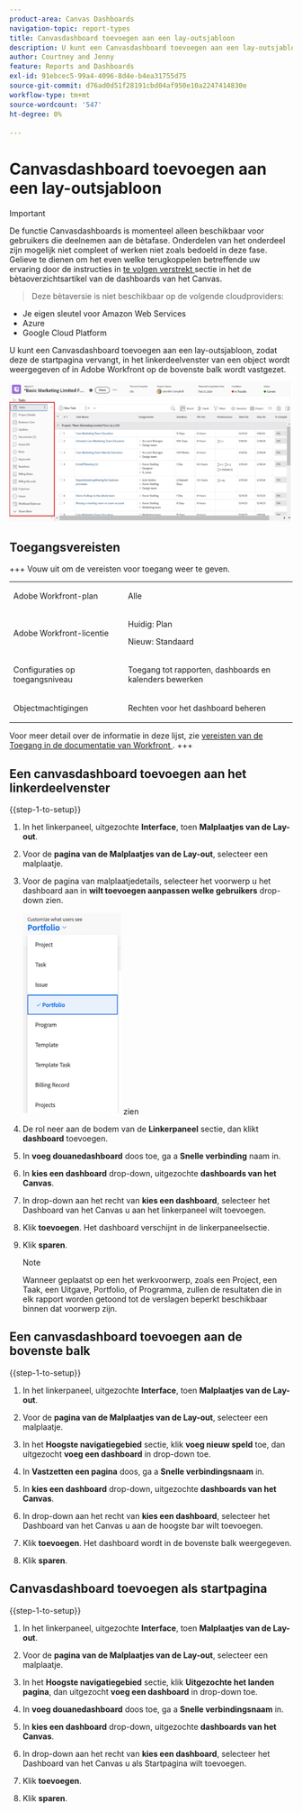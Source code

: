```yaml
---
product-area: Canvas Dashboards
navigation-topic: report-types
title: Canvasdashboard toevoegen aan een lay-outsjabloon
description: U kunt een Canvasdashboard toevoegen aan een lay-outsjabloon, zodat de landingspagina Home wordt vervangen, in het linkerdeelvenster van een object wordt weergegeven of aan de bovenste balk is vastgezet.
author: Courtney and Jenny
feature: Reports and Dashboards
exl-id: 91ebcec5-99a4-4096-8d4e-b4ea31755d75
source-git-commit: d76ad0d51f28191cbd04af950e10a2247414830e
workflow-type: tm+mt
source-wordcount: '547'
ht-degree: 0%

---
```


# Canvasdashboard toevoegen aan een lay-outsjabloon

>[!IMPORTANT]
>
>De functie Canvasdashboards is momenteel alleen beschikbaar voor gebruikers die deelnemen aan de bètafase. Onderdelen van het onderdeel zijn mogelijk niet compleet of werken niet zoals bedoeld in deze fase. Gelieve te dienen om het even welke terugkoppelen betreffende uw ervaring door de instructies in [ te volgen verstrekt ](/help/quicksilver/product-announcements/betas/canvas-dashboards-beta/canvas-dashboards-beta-information.md#provide-feedback) sectie in het de bètaoverzichtsartikel van de dashboards van het Canvas.<br>
>>Deze bètaversie is niet beschikbaar op de volgende cloudproviders:
>
>* Je eigen sleutel voor Amazon Web Services
>* Azure
>* Google Cloud Platform

U kunt een Canvasdashboard toevoegen aan een lay-outsjabloon, zodat deze de startpagina vervangt, in het linkerdeelvenster van een object wordt weergegeven of in Adobe Workfront op de bovenste balk wordt vastgezet.

![ Linkerpaneel ](assets/left-panel.png)

## Toegangsvereisten

+++ Vouw uit om de vereisten voor toegang weer te geven. 

<table style="table-layout:auto"> 
<col> 
</col> 
<col> 
</col> 
<tbody> 
<tr> 
   <td role="rowheader"><p>Adobe Workfront-plan</p></td> 
   <td> 
<p>Alle </p> 
   </td> 
<tr> 
 <tr> 
   <td role="rowheader"><p>Adobe Workfront-licentie</p></td> 
   <td> 
<p>Huidig: Plan </p> 
<p>Nieuw: Standaard</p> 
   </td> 
   </tr> 
  </tr> 
  <tr> 
   <td role="rowheader"><p>Configuraties op toegangsniveau</p></td> 
   <td><p>Toegang tot rapporten, dashboards en kalenders bewerken</p>
  </td> 
  </tr> 
    </tr>  
        <tr> 
   <td role="rowheader"><p>Objectmachtigingen</p></td> 
   <td><p>Rechten voor het dashboard beheren</p>
  </td> 
  </tr> 
</tbody> 
</table>

Voor meer detail over de informatie in deze lijst, zie [ vereisten van de Toegang in de documentatie van Workfront ](/help/quicksilver/administration-and-setup/add-users/access-levels-and-object-permissions/access-level-requirements-in-documentation.md).
+++

## Een canvasdashboard toevoegen aan het linkerdeelvenster

{{step-1-to-setup}}

1. In het linkerpaneel, uitgezochte **Interface**, toen **Malplaatjes van de Lay-out**.

1. Voor de **pagina van de Malplaatjes van de Lay-out**, selecteer een malplaatje.

1. Voor de pagina van malplaatjedetails, selecteer het voorwerp u het dashboard aan in **wilt toevoegen aanpassen welke gebruikers** drop-down zien.

   ![ pas aan welke gebruikers drop-down ](assets/customize-what-users-see.png) zien

1. De rol neer aan de bodem van de **Linkerpaneel** sectie, dan klikt **dashboard** toevoegen.

1. In **voeg douanedashboard** doos toe, ga a **Snelle verbinding** naam in.

1. In **kies een dashboard** drop-down, uitgezochte **dashboards van het Canvas**.

1. In drop-down aan het recht van **kies een dashboard**, selecteer het Dashboard van het Canvas u aan het linkerpaneel wilt toevoegen.

1. Klik **toevoegen**. Het dashboard verschijnt in de linkerpaneelsectie.

1. Klik **sparen**.

   >[!NOTE]
   >
   >Wanneer geplaatst op een het werkvoorwerp, zoals een Project, een Taak, een Uitgave, Portfolio, of Programma, zullen de resultaten die in elk rapport worden getoond tot de verslagen beperkt beschikbaar binnen dat voorwerp zijn.


## Een canvasdashboard toevoegen aan de bovenste balk

{{step-1-to-setup}}

1. In het linkerpaneel, uitgezochte **Interface**, toen **Malplaatjes van de Lay-out**.

1. Voor de **pagina van de Malplaatjes van de Lay-out**, selecteer een malplaatje.

1. In het **Hoogste navigatiegebied** sectie, klik **voeg nieuw speld** toe, dan uitgezocht **voeg een dashboard** in drop-down toe.

1. In **Vastzetten een pagina** doos, ga a **Snelle verbindingsnaam** in.

1. In **kies een dashboard** drop-down, uitgezochte **dashboards van het Canvas**.

1. In drop-down aan het recht van **kies een dashboard**, selecteer het Dashboard van het Canvas u aan de hoogste bar wilt toevoegen.

1. Klik **toevoegen**. Het dashboard wordt in de bovenste balk weergegeven.

1. Klik **sparen**.

## Canvasdashboard toevoegen als startpagina

{{step-1-to-setup}}

1. In het linkerpaneel, uitgezochte **Interface**, toen **Malplaatjes van de Lay-out**.

1. Voor de **pagina van de Malplaatjes van de Lay-out**, selecteer een malplaatje.

1. In het **Hoogste navigatiegebied** sectie, klik **Uitgezochte het landen pagina**, dan uitgezocht **voeg een dashboard** in drop-down toe.

1. In **voeg douanedashboard** doos toe, ga a **Snelle verbindingsnaam** in.

1. In **kies een dashboard** drop-down, uitgezochte **dashboards van het Canvas**.

1. In drop-down aan het recht van **kies een dashboard**, selecteer het Dashboard van het Canvas u als Startpagina wilt toevoegen.

1. Klik **toevoegen**.

1. Klik **sparen**.

